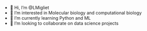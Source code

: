 - 👋 Hi, I’m @LMigliet
- 👀 I’m interested in Molecular biology and computational biology
- 🌱 I’m currently learning Python and ML
- 💞️ I’m looking to collaborate on data science projects


<!---
LMigliet/LMigliet is a ✨ special ✨ repository because its `README.md` (this file) appears on your GitHub profile.
You can click the Preview link to take a look at your changes.
--->
